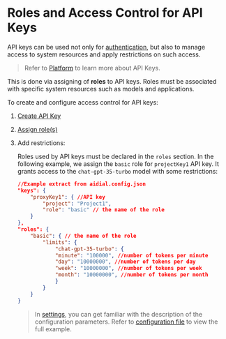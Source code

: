 # Roles and Access Control for API Keys

API keys can be used not only for [authentication](/docs/platform/3.core/1.auth-intro.md), but also to manage access to system resources and apply restrictions on such access.

> Refer to [Platform](/docs/platform/3.core/2.access-control-intro.md) to learn more about API Keys.

This is done via assigning of **roles** to API keys. Roles must be associated with specific system resources such as models and applications.

To create and configure access control for API keys:

1. [Create API Key](/docs/tutorials/2.devops/2.auth-and-access-control/0.programmatic-auth.md#step-1-define-api-keys) 
2. [Assign role(s)](/docs/tutorials/2.devops/2.auth-and-access-control/0.programmatic-auth.md#step-2-assign-roles) 
3. Add restrictions: 

    Roles used by API keys must be declared in the `roles` section. In the following example, we assign the `basic` role for `projectKey1` API key. It grants access to the `chat-gpt-35-turbo` model with some restrictions:

    ```Json
    //Example extract from aidial.config.json
    "keys": {
        "proxyKey1": { //API key
            "project": "Project1",
            "role": "basic" // the name of the role
        }
    },
    "roles": {
        "basic": { // the name of the role
            "limits": {
                "chat-gpt-35-turbo": {
                "minute": "100000", //number of tokens per minute
                "day": "10000000", //number of tokens per day
                "week": "10000000", //number of tokens per week
                "month": "10000000", //number of tokens per month
                }
            }
        }
    }
    ```

    > In [settings](https://github.com/epam/ai-dial-core?tab=readme-ov-file#dynamic-settings), you can get familiar with the description of the configuration parameters. Refer to [configuration file](https://github.com/epam/ai-dial-core/blob/development/sample/aidial.config.json) to view the full example. 

